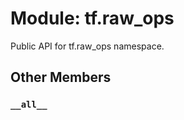 <div itemscope itemtype="http://developers.google.com/ReferenceObject">
<meta itemprop="name" content="tf.raw_ops" />
<meta itemprop="path" content="Stable" />
<meta itemprop="property" content="__all__"/>
</div>

# Module: tf.raw_ops

Public API for tf.raw_ops namespace.

## Other Members

<h3 id="__all__"><code>__all__</code></h3>

